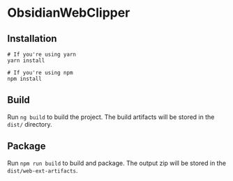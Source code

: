 # ObsidianWebClipper
## Installation
```shell
# If you're using yarn
yarn install

# If you're using npm
npm install
```

## Build

Run `ng build` to build the project. The build artifacts will be stored in the `dist/` directory.

## Package
Run `npm run build` to build and package. The output zip will be stored in the `dist/web-ext-artifacts`.
